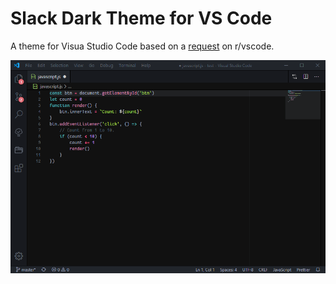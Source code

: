 # Slack Dark Theme for VS Code

A theme for Visua Studio Code based on a [request][rvscode] on r/vscode.

![Screenshot][screenshot]

[rvscode]: https://www.reddit.com/r/vscode/comments/e72pwd
[screenshot]: https://raw.githubusercontent.com/alexesprit/vscode-slack-dark-theme/master/media/screenshot.png
